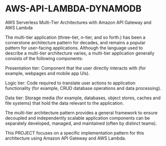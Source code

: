 # AWS-API-LAMBDA-DYNAMODB
AWS Serverless Multi-Tier Architectures with Amazon API Gateway and AWS Lambda

The multi-tier application (three-tier, n-tier, and so forth.) has been a cornerstone architecture pattern for decades, and remains a popular pattern for user-facing applications. Although the language used to describe a multi-tier architecture varies, a multi-tier application generally consists of the following components:

Presentation tier: Component that the user directly interacts with (for example, webpages and mobile app UIs).

Logic tier: Code required to translate user actions to application functionality (for example, CRUD database operations and data processing).

Data tier: Storage media (for example, databases, object stores, caches and file systems) that hold the data relevant to the application.

The multi-tier architecture pattern provides a general framework to ensure decoupled and independently scalable application components can be separately developed, managed, and maintained (often by distinct teams).

This PROJECT focuses on a specific implementation pattern for this architecture using Amazon API Gateway and AWS Lambda.

